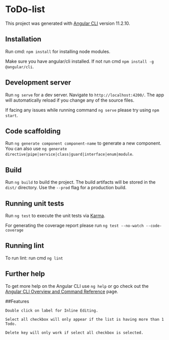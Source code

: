 # ToDo-list

This project was generated with [Angular CLI](https://github.com/angular/angular-cli) version 11.2.10.

## Installation 

Run cmd: `npm install` for installing node modules.

Make sure you have angular/cli installed. If not run cmd `npm install -g @angular/cli`.

## Development server

Run `ng serve` for a dev server. Navigate to `http://localhost:4200/`. The app will automatically reload if you change any of the source files.

If facing any issues while running command `ng serve` please try using `npm start`.

## Code scaffolding

Run `ng generate component component-name` to generate a new component. You can also use `ng generate directive|pipe|service|class|guard|interface|enum|module`.

## Build

Run `ng build` to build the project. The build artifacts will be stored in the `dist/` directory. Use the `--prod` flag for a production build.

## Running unit tests

Run `ng test` to execute the unit tests via [Karma](https://karma-runner.github.io).

For generating the coverage report please run `ng test --no-watch --code-coverage`

## Running lint

To run lint: run cmd `ng lint`

## Further help

To get more help on the Angular CLI use `ng help` or go check out the [Angular CLI Overview and Command Reference](https://angular.io/cli) page.

##Features

`Double click on label for Inline Editing.`

`Select all checkbox will only appear if the list is having more than 1 Todo.`

`Delete key will only work if select all checkbox is selected.`
